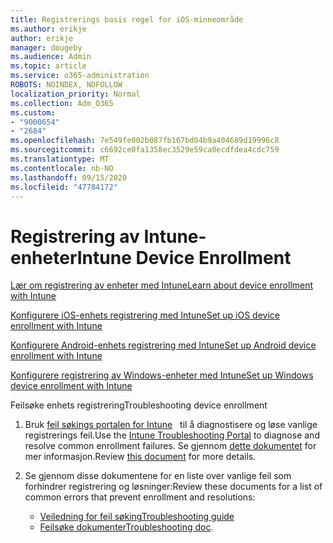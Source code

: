 ```yaml
---
title: Registrerings basis regel for iOS-minneområde
ms.author: erikje
author: erikje
manager: dougeby
ms.audience: Admin
ms.topic: article
ms.service: o365-administration
ROBOTS: NOINDEX, NOFOLLOW
localization_priority: Normal
ms.collection: Adm_O365
ms.custom:
- "9000654"
- "2684"
ms.openlocfilehash: 7e549fe002b087fb167bd04b9a404689d19996c8
ms.sourcegitcommit: c6692ce0fa1358ec3529e59ca0ecdfdea4cdc759
ms.translationtype: MT
ms.contentlocale: nb-NO
ms.lasthandoff: 09/15/2020
ms.locfileid: "47784172"
---
```

# <a name="intune-device-enrollment"></a><span data-ttu-id="68790-102">Registrering av Intune-enheter</span><span class="sxs-lookup"><span data-stu-id="68790-102">Intune Device Enrollment</span></span>

[<span data-ttu-id="68790-103">Lær om registrering av enheter med Intune</span><span class="sxs-lookup"><span data-stu-id="68790-103">Learn about device enrollment with Intune</span></span>](https://docs.microsoft.com/intune/enrollment/device-enrollment)

[<span data-ttu-id="68790-104">Konfigurere iOS-enhets registrering med Intune</span><span class="sxs-lookup"><span data-stu-id="68790-104">Set up iOS device enrollment with Intune</span></span>](https://docs.microsoft.com/intune/enrollment/ios-enroll)

[<span data-ttu-id="68790-105">Konfigurere Android-enhets registrering med Intune</span><span class="sxs-lookup"><span data-stu-id="68790-105">Set up Android device enrollment with Intune</span></span>](https://docs.microsoft.com/intune/android-enroll)

[<span data-ttu-id="68790-106">Konfigurere registrering av Windows-enheter med Intune</span><span class="sxs-lookup"><span data-stu-id="68790-106">Set up Windows device enrollment with Intune</span></span>](https://docs.microsoft.com/intune/windows-enroll)

<span data-ttu-id="68790-107">Feilsøke enhets registrering</span><span class="sxs-lookup"><span data-stu-id="68790-107">Troubleshooting device enrollment</span></span>

1. <span data-ttu-id="68790-108">Bruk [feil søkings portalen for Intune](https://devicemanagement.microsoft.com/#blade/Microsoft_Intune_DeviceSettings/TroubleshootBlade)   til å diagnostisere og løse vanlige registrerings feil.</span><span class="sxs-lookup"><span data-stu-id="68790-108">Use the [Intune Troubleshooting Portal](https://devicemanagement.microsoft.com/#blade/Microsoft_Intune_DeviceSettings/TroubleshootBlade) to diagnose and resolve common enrollment failures.</span></span> <span data-ttu-id="68790-109">Se gjennom [dette dokumentet](https://docs.microsoft.com/intune/help-desk-operators) for mer informasjon.</span><span class="sxs-lookup"><span data-stu-id="68790-109">Review [this document](https://docs.microsoft.com/intune/help-desk-operators) for more details.</span></span>

2. <span data-ttu-id="68790-110">Se gjennom disse dokumentene for en liste over vanlige feil som forhindrer registrering og løsninger:</span><span class="sxs-lookup"><span data-stu-id="68790-110">Review these documents for a list of common errors that prevent enrollment and resolutions:</span></span>
    - [<span data-ttu-id="68790-111">Veiledning for feil søking</span><span class="sxs-lookup"><span data-stu-id="68790-111">Troubleshooting guide</span></span>](https://support.microsoft.com/help/4469913/troubleshooting-windows-device-enrollment-problems-in-microsoft-intune)
    - <span data-ttu-id="68790-112">[Feilsøke dokumenter](https://docs.microsoft.com/intune/troubleshoot-device-enrollment-in-intune)</span><span class="sxs-lookup"><span data-stu-id="68790-112">[Troubleshooting doc](https://docs.microsoft.com/intune/troubleshoot-device-enrollment-in-intune).</span></span>
